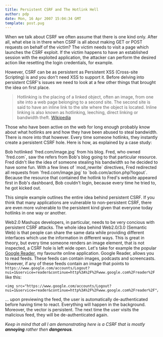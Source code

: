 ```yaml
---
title: Persistent CSRF and The Hotlink Hell
author: pdp
date: Mon, 16 Apr 2007 15:04:34 GMT
template: post.pug
---
```


When we talk about CSRF we often assume that there is one kind only. After all, what else is in there when CSRF is all about making GET or POST requests on behalf of the victim? The victim needs to visit a page which launches the CSRF exploit. If the victim happens to have an established session with the exploited application, the attacker can perform the desired action like resetting the login credentials, for example.

However, CSRF can be as persistent as Persistent XSS (Cross-site Scripting) is and you don't need XSS to support it. Before delving into persistent CSRF's issues we need to look at a few other things that brought the idea on first place.

> Hotlinking is the placing of a linked object, often an image, from one site into a web page belonging to a second site. The second site is said to have an inline link to the site where the object is located. Inline linking is also known as hotlinking, leeching, direct linking or bandwidth theft. [Wikipedia](http://en.wikipedia.org/wiki/Hotlink)

Those who have been active on the web for long enough probably know about what hotlinks are and how they have been abused to steal bandwidth. There is more into that however. Every time someone hotlinks, they instantly create a persistent CSRF hole. Here is how, as explained by a case study:

<div class="message">Bob hotlinked `fred.com/image.jpg` from his blog. Fred, who owned `fred.com`, saw the refers from Bob's blog going to that particular resource. Fred didn't like the idea of someone stealing his bandwidth so he decided to have some fun. With a few lines of `mod_rewrite` directives, Fred redirected all requests from `fred.com/image.jpg` to `bob.com/action.php?logout`. Because the resource that contained the hotlink to Fred's website appeared first in Bob's dashboard, Bob couldn't login, because every time he tried to, he got kicked out.</div>

This simple example outlines the entire idea behind persistent CSRF. If you think that many applications are vulnerable to non-persistent CSRF, there are even more vulnerable to the persistent kind given that everyone today hotlinks in one way or another.

Web2.0 Mashups developers, in particular, needs to be very concious with persistent CSRF attacks. The whole idea behind Web2.0/3.0 (Semantic Web) is that people can share the same data while providing different interfaces which use the information in different ways. This is great in theory, but every time someone renders an image element, that is not inspected, a CSRF hole is left wide open. Let's take for example the popular [Google Reader](http://reader.google.com), my favourite online application. Google Reader, allows you to read feeds. These feeds can contain images, podcasts and screencasts. However, if any of these feeds contain an image that points to `https://www.google.com/accounts/Logout?nui=1&service=reader&continue=http%3A%2F%2Fwww.google.com%2Freader%2F` like this:

    <img src="https://www.google.com/accounts/Logout?nui=1&service=reader&continue=http%3A%2F%2Fwww.google.com%2Freader%2F"/>

... upon previewing the feed, the user is automatically de-authenticated before having time to react. Everything will happen in the background. Moreover, the vector is persistent. The next time the user visits the malicious feed, they will be de-authenticated again.

_Keep in mind that all I am demonstrating here is a CSRF that is mostly **annoying** rather then **dangerous**._
